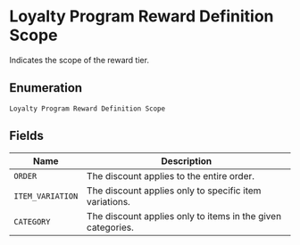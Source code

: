
# Loyalty Program Reward Definition Scope

Indicates the scope of the reward tier.

## Enumeration

`Loyalty Program Reward Definition Scope`

## Fields

| Name | Description |
|  --- | --- |
| `ORDER` | The discount applies to the entire order. |
| `ITEM_VARIATION` | The discount applies only to specific item variations. |
| `CATEGORY` | The discount applies only to items in the given categories. |


